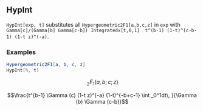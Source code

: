 ##  HypInt 

`HypInt[exp, t]` substitutes all `Hypergeometric2F1[a,b,c,z]` in `exp` with `Gamma[c]/(Gamma[b] Gamma[c-b]) Integratedx[t,0,1]  t^(b-1) (1-t)^(c-b-1) (1-t z)^(-a)`.

###  Examples 

```mathematica
Hypergeometric2F1[a, b, c, z]
HypInt[%, t]
```

$$\, _2F_1(a,b;c;z)$$

$$\frac{t^{b-1} \Gamma (c) (1-t z)^{-a} (1-t)^{-b+c-1} \int _0^1dt\, }{\Gamma (b) \Gamma (c-b)}$$